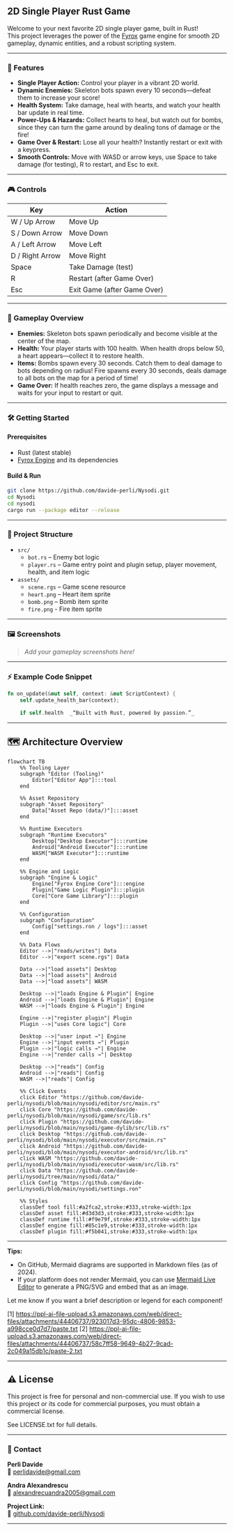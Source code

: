 ## 2D Single Player Rust Game

Welcome to your next favorite 2D single player game, built in Rust!  
This project leverages the power of the [Fyrox](https://fyrox.rs/) game engine for smooth 2D gameplay, dynamic entities, and a robust scripting system.

---

### 🚀 Features

- **Single Player Action:** Control your player in a vibrant 2D world.
- **Dynamic Enemies:** Skeleton bots spawn every 10 seconds—defeat them to increase your score!
- **Health System:** Take damage, heal with hearts, and watch your health bar update in real time.
- **Power-Ups & Hazards:** Collect hearts to heal, but watch out for bombs, since they can turn the game around by dealing tons of damage or the fire!
- **Game Over & Restart:** Lose all your health? Instantly restart or exit with a keypress.
- **Smooth Controls:** Move with WASD or arrow keys, use Space to take damage (for testing), R to restart, and Esc to exit.

---

### 🎮 Controls

| Key             | Action                        |
|-----------------|------------------------------|
| W / Up Arrow    | Move Up                      |
| S / Down Arrow  | Move Down                    |
| A / Left Arrow  | Move Left                    |
| D / Right Arrow | Move Right                   |
| Space           | Take Damage (test)           |
| R               | Restart (after Game Over)    |
| Esc             | Exit Game (after Game Over)  |

---

### 🧩 Gameplay Overview

- **Enemies:** Skeleton bots spawn periodically and become visible at the center of the map.
- **Health:** Your player starts with 100 health. When health drops below 50, a heart appears—collect it to restore health.
- **Items:** Bombs spawn every 30 seconds. Catch them to deal damage to bots depending on radius! Fire spawns every 30 seconds, deals damage to all bots on the map for a period of time!
- **Game Over:** If health reaches zero, the game displays a message and waits for your input to restart or quit.

---

### 🛠️ Getting Started

#### **Prerequisites**
- Rust (latest stable)
- [Fyrox Engine](https://fyrox.rs/) and its dependencies

#### **Build & Run**

```bash
git clone https://github.com/davide-perli/Nysodi.git
cd Nysodi
cd nysodi
cargo run --package editor --release
```

---

### 📁 Project Structure

- `src/`
  - `bot.rs` – Enemy bot logic
  - `player.rs` – Game entry point and plugin setup, player movement, health, and item logic
- `assets/`
  - `scene.rgs` – Game scene resource
  - `heart.png` – Heart item sprite
  - `bomb.png` – Bomb item sprite
  - `fire.png` - Fire item sprite

---

### 🖼️ Screenshots

> _Add your gameplay screenshots here!_

---

### ⚡ Example Code Snippet

```rust
fn on_update(&mut self, context: &mut ScriptContext) {
    self.update_health_bar(context);

    if self.health  _“Built with Rust, powered by passion.”_
```

---

## 🗺️ Architecture Overview

```mermaid
flowchart TB
    %% Tooling Layer
    subgraph "Editor (Tooling)"
        Editor["Editor App"]:::tool
    end

    %% Asset Repository
    subgraph "Asset Repository"
        Data["Asset Repo (data/)"]:::asset
    end

    %% Runtime Executors
    subgraph "Runtime Executors"
        Desktop["Desktop Executor"]:::runtime
        Android["Android Executor"]:::runtime
        WASM["WASM Executor"]:::runtime
    end

    %% Engine and Logic
    subgraph "Engine & Logic"
        Engine["Fyrox Engine Core"]:::engine
        Plugin["Game Logic Plugin"]:::plugin
        Core["Core Game Library"]:::plugin
    end

    %% Configuration
    subgraph "Configuration"
        Config["settings.ron / logs"]:::asset
    end

    %% Data Flows
    Editor -->|"reads/writes"| Data
    Editor -->|"export scene.rgs"| Data

    Data -->|"load assets"| Desktop
    Data -->|"load assets"| Android
    Data -->|"load assets"| WASM

    Desktop -->|"loads Engine & Plugin"| Engine
    Android -->|"loads Engine & Plugin"| Engine
    WASM -->|"loads Engine & Plugin"| Engine

    Engine -->|"register plugin"| Plugin
    Plugin -->|"uses Core logic"| Core

    Desktop -->|"user input →"| Engine
    Engine -->|"input events →"| Plugin
    Plugin -->|"logic calls →"| Engine
    Engine -->|"render calls →"| Desktop

    Desktop -->|"reads"| Config
    Android -->|"reads"| Config
    WASM -->|"reads"| Config

    %% Click Events
    click Editor "https://github.com/davide-perli/nysodi/blob/main/nysodi/editor/src/main.rs"
    click Core "https://github.com/davide-perli/nysodi/blob/main/nysodi/game/src/lib.rs"
    click Plugin "https://github.com/davide-perli/nysodi/blob/main/nysodi/game-dylib/src/lib.rs"
    click Desktop "https://github.com/davide-perli/nysodi/blob/main/nysodi/executor/src/main.rs"
    click Android "https://github.com/davide-perli/nysodi/blob/main/nysodi/executor-android/src/lib.rs"
    click WASM "https://github.com/davide-perli/nysodi/blob/main/nysodi/executor-wasm/src/lib.rs"
    click Data "https://github.com/davide-perli/nysodi/tree/main/nysodi/data/"
    click Config "https://github.com/davide-perli/nysodi/blob/main/nysodi/settings.ron"

    %% Styles
    classDef tool fill:#a2fca2,stroke:#333,stroke-width:1px
    classDef asset fill:#d3d3d3,stroke:#333,stroke-width:1px
    classDef runtime fill:#f9e79f,stroke:#333,stroke-width:1px
    classDef engine fill:#85c1e9,stroke:#333,stroke-width:1px
    classDef plugin fill:#f5b041,stroke:#333,stroke-width:1px
```

---

**Tips:**
- On GitHub, Mermaid diagrams are supported in Markdown files (as of 2024).
- If your platform does not render Mermaid, you can use [Mermaid Live Editor](https://mermaid.live/) to generate a PNG/SVG and embed that as an image.

Let me know if you want a brief description or legend for each component!

[1] https://ppl-ai-file-upload.s3.amazonaws.com/web/direct-files/attachments/44406737/923017d3-95dc-4806-9853-a998cce0d7d7/paste.txt
[2] https://ppl-ai-file-upload.s3.amazonaws.com/web/direct-files/attachments/44406737/58c7ff58-9649-4b27-9cad-2c049a15db1c/paste-2.txt

---

## ⚠️ License

This project is free for personal and non-commercial use.
If you wish to use this project or its code for commercial purposes, you must obtain a commercial license.

See LICENSE.txt for full details.

---

### 🤝 Contact

**Perli Davide**  
📧 [perlidavide@gmail.com](mailto:perlidavide@gmail.com)

**Andra Alexandrescu**  
📧 [alexandrecuandra2005@gmail.com](mailto:alexandrecuandra2005@gmail.com)

**Project Link:**  
🔗 [github.com/davide-perli/Nysodi](https://github.com/davide-perli/Nysodi)

---


